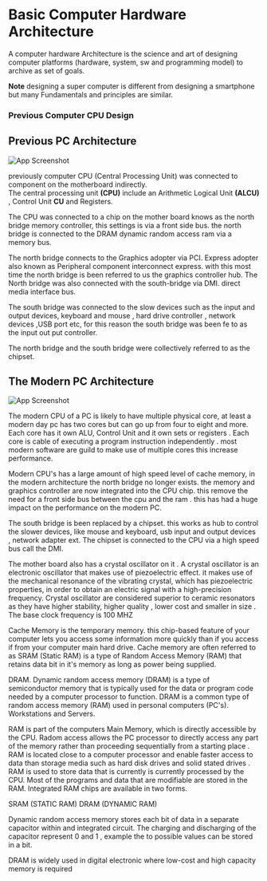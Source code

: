 
# Basic Computer Hardware Architecture

A computer hardware Architecture is the science and art of designing computer platforms (hardware, system, sw and programming model) to archive as set of goals.

**Note**
designing a super computer is different from designing a smartphone but many Fundamentals and principles are similar.

### Previous Computer CPU Design
## Previous PC Architecture

![App Screenshot](https://via.placeholder.com/468x300?text=App+Screenshot+Here)

previously  computer CPU (Central Processing Unit) was connected to component on the motherboard indirectly.\
The central  processing unit **(CPU)** include an Arithmetic Logical Unit **(ALCU)**
, Control Unit **CU** and Registers.

The CPU was connected to a chip on the mother board knows as the north bridge memory controller, this settings is via a front side bus. the north bridge is connected to the DRAM dynamic random access ram via a memory bus. 

The north bridge connects to the Graphics adopter via PCI. Express adopter also known as Peripheral component interconnect express. 
with this most time the north bridge is been referred to us the graphics controller hub.
The North bridge was also connected with the south-bridge via DMI. direct media interface bus.

The south bridge was connected to the slow devices such as the input and output devices, keyboard and mouse , hard drive controller , network devices ,USB port etc, for this reason the south bridge was been fe to as the input out put controller.

The north bridge and the south bridge were collectively referred to as the chipset.


## The Modern PC Architecture

![App Screenshot](https://via.placeholder.com/468x300?text=App+Screenshot+Here)

The modern CPU of a PC is likely to have multiple physical core, at least a modern day pc has two cores but can go up from four to eight and more.
Each core has it own ALU, Control Unit and it own sets or registers . Each core is cable of executing a program instruction independently . most modern software are guild to make use of multiple  cores this increase performance.

Modern CPU's has a large amount of high speed level of cache memory, in the modern architecture the north bridge no longer exists. the memory and graphics controller are now integrated into the CPU chip. this remove the need for a front side bus between the cpu and the ram . this has had a huge impact on the performance on the modern PC.

The south bridge is been replaced by a chipset. this works as hub to control the slower devices, like mouse and keyboard, usb input and output devices , network adapter ext.
The chipset is connected to the CPU via a high speed bus call the DMI.

The mother board also has a crystal oscillator on it . A crystal oscillator is an electronic oscillator that makes use of piezoelectric effect. it makes use of the mechanical resonance of the vibrating crystal, which has piezoelectric properties, in order to obtain an electric signal with a high-precision frequency. Crystal oscillator are considered superior to ceramic resonators as they have higher stability, higher quality , lower cost and smaller in size .
The base clock frequency is 100 MHZ 

Cache Memory is the temporary memory. this chip-based feature of your computer lets you access some information more quickly than if you access if from your computer main hard drive.
Cache memory are often referred to as SRAM (Static RAM) is a type of Random Access Memory (RAM) that retains data bit in it's memory as long as power being supplied.

DRAM. 
Dynamic random access memory (DRAM) is a type of semiconductor memory that is typically used for the data or program code needed by a computer processor to function. DRAM  is a common type of random access memory (RAM) used in personal computers (PC's). Workstations and Servers.

RAM is part of the computers Main Memory, which is directly accessible by the CPU. Radom access allows the PC processor to directly access any part of the memory rather than proceeding sequentially from a starting place . RAM is located close to a computer processor and enable faster access to data than storage media such as hard disk drives and solid stated drives . RAM is used to store data that is currently is currently processed by the CPU. Most of the programs and data that are modifiable are stored in the RAM. Integrated RAM chips are available in two forms. 

SRAM (STATIC RAM)
DRAM (DYNAMIC RAM)

Dynamic random access memory stores each bit of data in a separate capacitor within and integrated circuit. The charging and discharging of the capacitor represent 0 and 1 , example the to possible values can be stored in a bit. 

DRAM is widely used in digital electronic where low-cost and high capacity memory is required 
